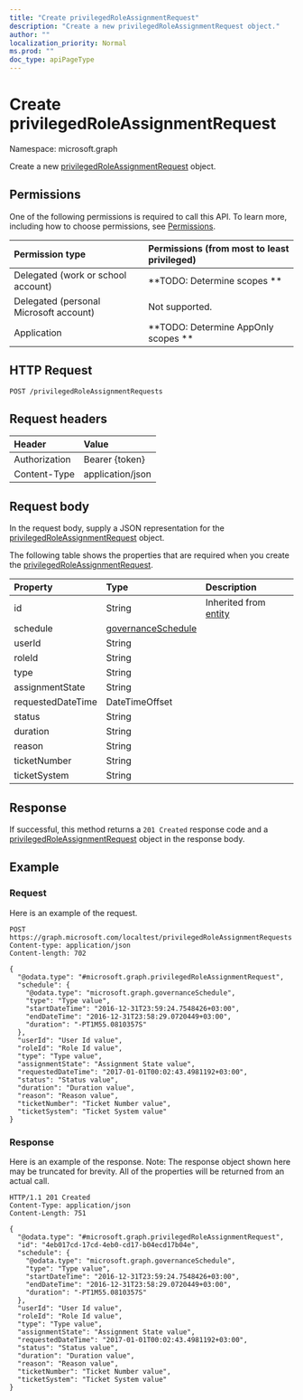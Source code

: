 ```yaml
---
title: "Create privilegedRoleAssignmentRequest"
description: "Create a new privilegedRoleAssignmentRequest object."
author: ""
localization_priority: Normal
ms.prod: ""
doc_type: apiPageType
---
```


# Create privilegedRoleAssignmentRequest

Namespace: microsoft.graph

Create a new [privilegedRoleAssignmentRequest](../resources/privilegedroleassignmentrequest.md) object.

## Permissions
One of the following permissions is required to call this API. To learn more, including how to choose permissions, see [Permissions](/concepts/permissions-reference.md).

|Permission type|Permissions (from most to least privileged)|
|:---|:---|
|Delegated (work or school account)|**TODO: Determine scopes **|
|Delegated (personal Microsoft account)|Not supported.|
|Application|**TODO: Determine AppOnly scopes **|

## HTTP Request
<!-- {
  "blockType": "ignored"
}
-->
``` http
POST /privilegedRoleAssignmentRequests
```

## Request headers
|Header|Value|
|:---|:---|
|Authorization|Bearer {token}|
|Content-Type|application/json|

## Request body
In the request body, supply a JSON representation for the [privilegedRoleAssignmentRequest](../resources/privilegedroleassignmentrequest.md) object.

The following table shows the properties that are required when you create the [privilegedRoleAssignmentRequest](../resources/privilegedroleassignmentrequest.md).

|Property|Type|Description|
|:---|:---|:---|
|id|String| Inherited from [entity](../resources/entity.md)|
|schedule|[governanceSchedule](../resources/governanceschedule.md)||
|userId|String||
|roleId|String||
|type|String||
|assignmentState|String||
|requestedDateTime|DateTimeOffset||
|status|String||
|duration|String||
|reason|String||
|ticketNumber|String||
|ticketSystem|String||



## Response
If successful, this method returns a `201 Created` response code and a [privilegedRoleAssignmentRequest](../resources/privilegedroleassignmentrequest.md) object in the response body.

## Example

### Request
Here is an example of the request.
<!-- {
  "blockType": "request",
  "name": "create_privilegedroleassignmentrequest_from_privilegedroleassignmentrequests"
}
-->
``` http
POST https://graph.microsoft.com/localtest/privilegedRoleAssignmentRequests
Content-type: application/json
Content-length: 702

{
  "@odata.type": "#microsoft.graph.privilegedRoleAssignmentRequest",
  "schedule": {
    "@odata.type": "microsoft.graph.governanceSchedule",
    "type": "Type value",
    "startDateTime": "2016-12-31T23:59:24.7548426+03:00",
    "endDateTime": "2016-12-31T23:58:29.0720449+03:00",
    "duration": "-PT1M55.0810357S"
  },
  "userId": "User Id value",
  "roleId": "Role Id value",
  "type": "Type value",
  "assignmentState": "Assignment State value",
  "requestedDateTime": "2017-01-01T00:02:43.4981192+03:00",
  "status": "Status value",
  "duration": "Duration value",
  "reason": "Reason value",
  "ticketNumber": "Ticket Number value",
  "ticketSystem": "Ticket System value"
}
```

### Response
Here is an example of the response. Note: The response object shown here may be truncated for brevity. All of the properties will be returned from an actual call.
<!-- {
  "blockType": "response",
  "truncated": true,
  "@odata.type": "microsoft.graph.privilegedroleassignmentrequest"
}
-->
``` http
HTTP/1.1 201 Created
Content-Type: application/json
Content-Length: 751

{
  "@odata.type": "#microsoft.graph.privilegedRoleAssignmentRequest",
  "id": "4eb017cd-17cd-4eb0-cd17-b04ecd17b04e",
  "schedule": {
    "@odata.type": "microsoft.graph.governanceSchedule",
    "type": "Type value",
    "startDateTime": "2016-12-31T23:59:24.7548426+03:00",
    "endDateTime": "2016-12-31T23:58:29.0720449+03:00",
    "duration": "-PT1M55.0810357S"
  },
  "userId": "User Id value",
  "roleId": "Role Id value",
  "type": "Type value",
  "assignmentState": "Assignment State value",
  "requestedDateTime": "2017-01-01T00:02:43.4981192+03:00",
  "status": "Status value",
  "duration": "Duration value",
  "reason": "Reason value",
  "ticketNumber": "Ticket Number value",
  "ticketSystem": "Ticket System value"
}
```


